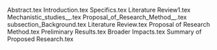 Abstract.tex
Introduction.tex
Specifics.tex
Literature Review1.tex
Mechanistic_studies__.tex
Proposal_of_Research_Method__.tex
subsection_Background.tex
Literature Review.tex
Proposal of Research Method.tex
Preliminary Results.tex
Broader Impacts.tex
Summary of Proposed Research.tex
